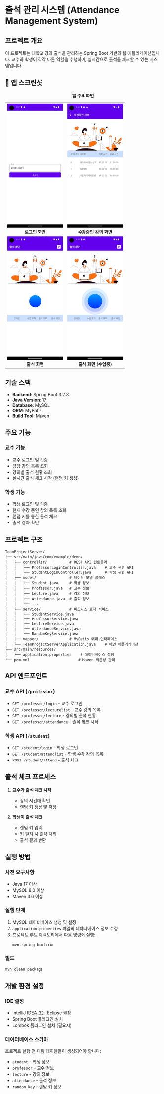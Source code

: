 # 출석 관리 시스템 (Attendance Management System)

## 프로젝트 개요
이 프로젝트는 대학교 강의 출석을 관리하는 Spring Boot 기반의 웹 애플리케이션입니다. 교수와 학생이 각각 다른 역할을 수행하며, 실시간으로 출석을 체크할 수 있는 시스템입니다.

## 📱 앱 스크린샷

<p align="center">
  <b>앱 주요 화면</b>
</p>

<table align="center">
  <tr>
    <td align="center">
      <img src="images/로그인%20화면.png" alt="로그인 화면" width="180" height="400"><br>
      <b>로그인 화면</b>
    </td>
    <td align="center">
      <img src="images/수강중인%20강의%20화면.png" alt="수강중인 강의 화면" width="180" height="400"><br>
      <b>수강중인 강의 화면</b>
    </td>
  </tr>
  <tr>
    <td align="center">
      <img src="images/출석%20화면.png" alt="출석 화면" width="180" height="400"><br>
      <b>출석 화면</b>
    </td>
    <td align="center">
      <img src="images/출석%20화면%20수음중.png" alt="출석 화면 (수업중)" width="180" height="400"><br>
      <b>출석 화면 (수업중)</b>
    </td>
  </tr>
</table>

## 기술 스택
- **Backend**: Spring Boot 3.2.3
- **Java Version**: 17
- **Database**: MySQL
- **ORM**: MyBatis
- **Build Tool**: Maven

## 주요 기능

### 교수 기능
- 교수 로그인 및 인증
- 담당 강의 목록 조회
- 강의별 출석 현황 조회
- 실시간 출석 체크 시작 (랜덤 키 생성)

### 학생 기능
- 학생 로그인 및 인증
- 현재 수강 중인 강의 목록 조회
- 랜덤 키를 통한 출석 체크
- 출석 결과 확인

## 프로젝트 구조

```
TeamProjectServer/
├── src/main/java/com/example/demo/
│   ├── controller/          # REST API 컨트롤러
│   │   ├── ProfessorLoginController.java    # 교수 관련 API
│   │   └── StudentLoginController.java      # 학생 관련 API
│   ├── model/               # 데이터 모델 클래스
│   │   ├── Student.java     # 학생 정보
│   │   ├── Professor.java   # 교수 정보
│   │   ├── Lecture.java     # 강의 정보
│   │   ├── Attendance.java  # 출석 정보
│   │   └── ...
│   ├── service/             # 비즈니스 로직 서비스
│   │   ├── StudentService.java
│   │   ├── ProfessorService.java
│   │   ├── LectureService.java
│   │   ├── AttendanceService.java
│   │   └── RandomKeyService.java
│   ├── mapper/              # MyBatis 매퍼 인터페이스
│   └── TeamProjectServerApplication.java    # 메인 애플리케이션
├── src/main/resources/
│   └── application.properties    # 데이터베이스 설정
└── pom.xml                      # Maven 의존성 관리
```

## API 엔드포인트

### 교수 API (`/professor`)
- `GET /professor/login` - 교수 로그인
- `GET /professor/lecturelist` - 교수 강의 목록
- `GET /professor/lecture` - 강의별 출석 현황
- `GET /professor/attendance` - 출석 체크 시작

### 학생 API (`/student`)
- `GET /student/login` - 학생 로그인
- `GET /student/attendlist` - 학생 수강 강의 목록
- `POST /student/attend` - 출석 체크

## 출석 체크 프로세스

1. **교수가 출석 체크 시작**
   - 강의 시간대 확인
   - 랜덤 키 생성 및 저장

2. **학생이 출석 체크**
   - 랜덤 키 입력
   - 키 일치 시 출석 처리
   - 출석 결과 반환

## 실행 방법

### 사전 요구사항
- Java 17 이상
- MySQL 8.0 이상
- Maven 3.6 이상

### 실행 단계
1. MySQL 데이터베이스 생성 및 설정
2. `application.properties` 파일의 데이터베이스 정보 수정
3. 프로젝트 루트 디렉토리에서 다음 명령어 실행:
   ```bash
   mvn spring-boot:run
   ```

### 빌드
```bash
mvn clean package
```

## 개발 환경 설정

### IDE 설정
- IntelliJ IDEA 또는 Eclipse 권장
- Spring Boot 플러그인 설치
- Lombok 플러그인 설치 (필요시)

### 데이터베이스 스키마
프로젝트 실행 전 다음 테이블들이 생성되어야 합니다:
- `student` - 학생 정보
- `professor` - 교수 정보
- `lecture` - 강의 정보
- `attendance` - 출석 정보
- `random_key` - 랜덤 키 정보



